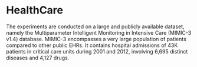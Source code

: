 # HealthCare



The experiments are conducted on a large and publicly available
dataset, namely the Multiparameter Intelligent Monitoring in Intensive
Care (MIMIC-3 v1.4) database. MIMIC-3 encompasses
a very large population of patients compared to other public EHRs.
It contains hospital admissions of 43K patients in critical care units
during 2001 and 2012, involving 6,695 distinct diseases and 4,127
drugs.